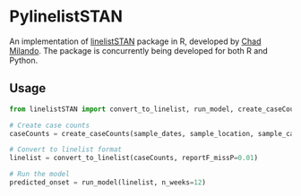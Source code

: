 # PylinelistSTAN

An implementation of [linelistSTAN](https://github.com/cmilando/linelistSTAN/tree/main) package in R, developed by [Chad Milando](https://chadmilando.com). The package is concurrently being developed for both R and Python.

## Usage

```python
from linelistSTAN import convert_to_linelist, run_model, create_caseCounts

# Create case counts
caseCounts = create_caseCounts(sample_dates, sample_location, sample_cases)

# Convert to linelist format
linelist = convert_to_linelist(caseCounts, reportF_missP=0.01)

# Run the model
predicted_onset = run_model(linelist, n_weeks=12)